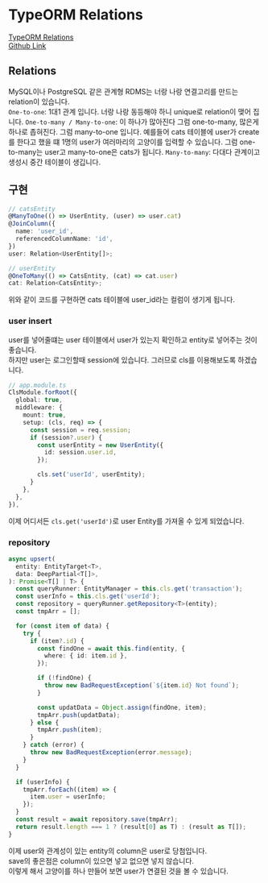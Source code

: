 # TypeORM Relations

[TypeORM Relations](https://docs.nestjs.com/techniques/database#relations)<br/>
[Github Link](https://github.com/gornoba/nestjs-describe/tree/75ae3fddc01248d11171a41d11a64f7e752461c6)

## Relations

MySQL이나 PostgreSQL 같은 관계형 RDMS는 너랑 나랑 연결고리를 만드는 relation이 있습니다.  
`One-to-one`: 1대1 관계 입니다. 너랑 나랑 동등해야 하니 unique로 relation이 맺어 집니다.
`One-to-many / Many-to-one`: 이 하나가 많아진다 그럼 one-to-many, 많은게 하나로 좁혀진다. 그럼 many-to-one 입니다. 예를들어 cats 테이블에 user가 create를 한다고 했을 떄 1명의 user가 여러마리의 고양이를 입력할 수 있습니다. 그럼 one-to-many는 user고 many-to-one은 cats가 됩니다.
`Many-to-many`: 다대다 관계이고 생성시 중간 테이블이 생깁니다.

## 구현

```typescript
// catsEntity
@ManyToOne(() => UserEntity, (user) => user.cat)
@JoinColumn({
  name: 'user_id',
  referencedColumnName: 'id',
})
user: Relation<UserEntity[]>;

// userEntity
@OneToMany(() => CatsEntity, (cat) => cat.user)
cat: Relation<CatsEntity>;
```

위와 같이 코드를 구현하면 cats 테이블에 user_id라는 컬럼이 생기게 됩니다.

### user insert

user를 넣어줄떄는 user 테이블에서 user가 있는지 확인하고 entity로 넣어주는 것이 좋습니다.  
하지만 user는 로그인할때 session에 있습니다. 그러므로 cls를 이용해보도록 하겠습니다.

```typescript
// app.module.ts
ClsModule.forRoot({
  global: true,
  middleware: {
    mount: true,
    setup: (cls, req) => {
      const session = req.session;
      if (session?.user) {
        const userEntity = new UserEntity({
          id: session.user.id,
        });

        cls.set('userId', userEntity);
      }
    },
  },
}),
```

이제 어디서든 `cls.get('userId')`로 user Entity를 가져올 수 있게 되었습니다.

### repository

```typescript {32-34}
async upsert(
  entity: EntityTarget<T>,
  data: DeepPartial<T[]>,
): Promise<T[] | T> {
  const queryRunner: EntityManager = this.cls.get('transaction');
  const userInfo = this.cls.get('userId');
  const repository = queryRunner.getRepository<T>(entity);
  const tmpArr = [];

  for (const item of data) {
    try {
      if (item?.id) {
        const findOne = await this.find(entity, {
          where: { id: item.id },
        });

        if (!findOne) {
          throw new BadRequestException(`${item.id} Not found`);
        }

        const updatData = Object.assign(findOne, item);
        tmpArr.push(updatData);
      } else {
        tmpArr.push(item);
      }
    } catch (error) {
      throw new BadRequestException(error.message);
    }
  }

  if (userInfo) {
    tmpArr.forEach((item) => {
      item.user = userInfo;
    });
  }
  const result = await repository.save(tmpArr);
  return result.length === 1 ? (result[0] as T) : (result as T[]);
}
```

이제 user와 관계성이 있는 entity의 column은 user로 당첨입니다.  
save의 좋은점은 column이 있으면 넣고 없으면 넣지 않습니다.  
이렇게 해서 고양이를 하나 만들어 보면 user가 연결된 것을 볼 수 있습니다.
